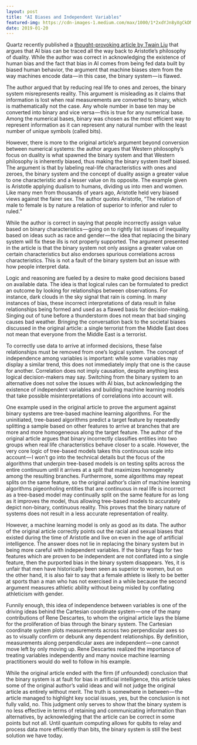 ```yaml
---
layout: post
title: "AI Biases and Independent Variables"
featured-img: https://cdn-images-1.medium.com/max/1000/1*2xdYJn8yXgCkDMXytLOujQ.png
date: 2019-01-20
---
```


Quartz recently published a [thought-provoking article by Twain Liu](https://qz.com/1515889/aristotles-binary-philosophies-created-todays-ai-bias/) that argues that AI bias can be traced all the way back to Aristotle’s philosophy of duality. While the author was correct in acknowledging the existence of human bias and the fact that bias in AI comes from being fed data built by biased human behavior, the argument that machine biases stem from the way machines encode data — in this case, the binary system — is flawed.

The author argued that by reducing real life to ones and zeroes, the binary system misrepresents reality. This argument is misleading as it claims that information is lost when real measurements are converted to binary, which is mathematically not the case. Any whole number in base ten may be converted into binary and vice versa — this is true for any numerical base. Among the numerical bases, binary was chosen as the most efficient way to represent information as it can represent any natural number with the least number of unique symbols (called bits).

However, there is more to the original article’s argument beyond conversion between numerical systems: the author argues that Western philosophy’s focus on duality is what spawned the binary system and that Western philosophy is inherently biased, thus making the binary system itself biased. The argument is that by labeling real-life characteristics with ones and zeroes, the binary system and the concept of duality assign a greater value to one characteristic and a lesser value on its opposite. The example given is Aristotle applying dualism to humans, dividing us into men and women. Like many men from thousands of years ago, Aristotle held very biased views against the fairer sex. The author quotes Aristotle, “The relation of male to female is by nature a relation of superior to inferior and ruler to ruled.”

While the author is correct in saying that people incorrectly assign value based on binary characteristics — going on to rightly list issues of inequality based on ideas such as race and gender — the idea that replacing the binary system will fix these ills is not properly supported. The argument presented in the article is that the binary system not only assigns a greater value on certain characteristics but also endorses spurious correlations across characteristics. This is not a fault of the binary system but an issue with how people interpret data.

Logic and reasoning are fueled by a desire to make good decisions based on available data. The idea is that logical rules can be formulated to predict an outcome by looking for relationships between observations. For instance, dark clouds in the sky signal that rain is coming. In many instances of bias, these incorrect interpretations of data result in false relationships being formed and used as a flawed basis for decision-making. Singing out of tune before a thunderstorm does not mean that bad singing causes bad weather. Bringing the conversation back to the societal biases discussed in the original article: a single terrorist from the Middle East does not mean that everyone from the Middle East is a terrorist.

To correctly use data to arrive at informed decisions, these false relationships must be removed from one’s logical system. The concept of independence among variables is important: while some variables may display a similar trend, this does not immediately imply that one is the cause for another. Correlation does not imply causation, despite anything less logical decision-makers may say. Switching from the binary system to an alternative does not solve the issues with AI bias, but acknowledging the existence of independent variables and building machine learning models that take possible misinterpretations of correlations into account will.

One example used in the original article to prove the argument against binary systems are tree-based machine learning algorithms. For the uninitiated, tree-based algorithms predict a target feature by repeatedly splitting a sample based on other features to arrive at branches that are more and more homogeneous along the target feature. The author of the original article argues that binary incorrectly classifies entities into two groups when real life characteristics behave closer to a scale. However, the very core logic of tree-based models takes this continuous scale into account — I won’t go into the technical details but the focus of the algorithms that underpin tree-based models is on testing splits across the entire continuum until it arrives at a split that maximizes homogeneity among the resulting branches. Furthermore, some algorithms may repeat splits on the same feature, so the original author’s claim of machine learning algorithms pigeonholing entities that are continuous in real life is incorrect as a tree-based model may continually split on the same feature for as long as it improves the model, thus allowing tree-based models to accurately depict non-binary, continuous reality. This proves that the binary nature of systems does not result in a less accurate representation of reality.

However, a machine learning model is only as good as its data. The author of the original article correctly points out the racial and sexual biases that existed during the time of Aristotle and live on even in the age of artificial intelligence. The answer does not lie in replacing the binary system but in being more careful with independent variables. If the binary flags for two features which are proven to be independent are not conflated into a single feature, then the purported bias in the binary system disappears. Yes, it is unfair that men have historically been seen as superior to women, but on the other hand, it is also fair to say that a female athlete is likely to be better at sports than a man who has not exercised in a while because the second argument measures athletic ability without being misled by conflating athleticism with gender.

Funnily enough, this idea of independence between variables is one of the driving ideas behind the Cartesian coordinate system — one of the many contributions of Rene Descartes, to whom the original article lays the blame for the proliferation of bias through the binary system. The Cartesian coordinate system plots measurements across two perpendicular axes so as to visually confirm or debunk any dependent relationships. By definition, measurements along perpendicular axes are independent — one cannot move left by only moving up. Rene Descartes realized the importance of treating variables independently and many novice machine learning practitioners would do well to follow in his example.

While the original article ended with the firm (if unfounded) conclusion that the binary system is at fault for bias in artificial intelligence, this article takes some of the original author’s valid ideas and will not judge the original article as entirely without merit. The truth is somewhere in between — the article managed to highlight key social issues, yes, but the conclusion is not fully valid, no. This judgment only serves to show that the binary system is no less effective in terms of retaining and communicating information than alternatives, by acknowledging that the article can be correct in some points but not all. Until quantum computing allows for qubits to relay and process data more efficiently than bits, the binary system is still the best solution we have today.
